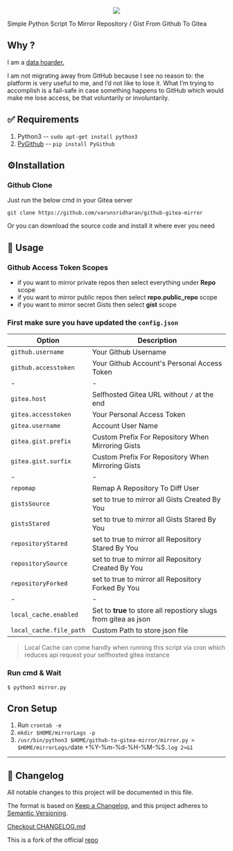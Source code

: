 <p align="center">
    <img src="https://cdn.svarun.dev/gh/varunsridharan/github-gitea-mirror/banner.jpg"/>
</p>

Simple Python Script To Mirror Repository / Gist From Github To Gitea

## Why ?
I am a [data hoarder.](https://www.reddit.com/r/DataHoarder/)

I am not migrating away from GitHub because I see no reason to: the platform is very useful to me, and I’d not like to lose it. What I’m trying to accomplish is a fail-safe in case something happens to GitHub which would make me lose access, be that voluntarily or involuntarily.

## ✅  Requirements
1. Python3 -- `sudo apt-get install python3`
2. [PyGithub](https://github.com/PyGithub/PyGithub) -- `pip install PyGithub`

## ⚙️Installation

### Github Clone
Just run the below cmd in your Gitea server

    git clone https://github.com/varunsridharan/github-gitea-mirror

Or you can download the source code and install it where ever you need

## 🚀 Usage

### Github Access Token Scopes
* if you want to mirror private repos then select everything under **Repo** scope
* if you want to mirror public repos then select **repo.public_repo** scope
* if you want to mirror secret Gists then select **gist** scope

### First make sure you have updated the `config.json`

| Option | Description |
| --- | --- |
| `github.username` | Your Github Username |
| `github.accesstoken` | Your Github Account's Personal Access Token |
| - | - | 
| `gitea.host` | Selfhosted Gitea URL without `/` at the end |
| `gitea.accesstoken` | Your Personal Access Token |
| `gitea.username` | Account User Name |
| `gitea.gist.prefix` | Custom Prefix For Repository When Mirroring Gists |
| `gitea.gist.surfix` | Custom Prefix For Repository When Mirroring Gists |
| - | - | 
| `repomap` | Remap A Repository To Diff User | 
| `gistsSource` | set to true to mirror all Gists Created By You| 
| `gistsStared` | set to true to mirror all Gists Stared By You| 
| `repositoryStared` | set to true to mirror all Repository Stared By You | 
| `repositorySource` | set to true to mirror all Repository Created By You | 
| `repositoryForked` | set to true to mirror all Repository Forked By You | 
| - | - |
| `local_cache.enabled` | Set to **true** to store all repostiory slugs from gitea as json |
| `local_cache.file_path` | Custom Path to store json file |

> Local Cache can come handly when running this script via cron 
> which reduces api request your selfhosted gitea instance

### Run cmd & Wait

    $ python3 mirror.py
    
    
## Cron Setup
1. Run `crontab -e`
2. `mkdir $HOME/mirrorLogs -p`
3. `/usr/bin/python3 $HOME/github-to-gitea-mirror/mirror.py > $HOME/mirrorLogs/`date +\%Y-\%m-\%d-\%H-\%M-\%S`.log 2>&1`

---

## 📝 Changelog
All notable changes to this project will be documented in this file.

The format is based on [Keep a Changelog](https://keepachangelog.com/en/1.0.0/),
and this project adheres to [Semantic Versioning](https://semver.org/spec/v2.0.0.html).

[Checkout CHANGELOG.md](/CHANGELOG.md)

This is a fork of the official [repo](https://github.com/varunsridharan/github-gitea-mirror)
